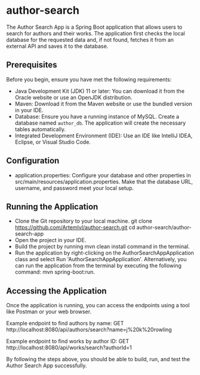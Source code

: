 # author-search
The Author Search App is a Spring Boot application that allows users to search for authors and their works. The application first checks the local database for the requested data and, if not found, fetches it from an external API and saves it to the database.

## Prerequisites
Before you begin, ensure you have met the following requirements:

- Java Development Kit (JDK) 11 or later: You can download it from the Oracle website or use an OpenJDK distribution.
- Maven: Download it from the Maven website or use the bundled version in your IDE.
- Database: Ensure you have a running instance of MySQL. Create a database named `author_db`. The application will create the necessary tables automatically.
- Integrated Development Environment (IDE): Use an IDE like IntelliJ IDEA, Eclipse, or Visual Studio Code.

## Configuration
- application.properties: Configure your database and other properties in src/main/resources/application.properties. Make that the database URL, username, and password meet your local setup.

## Running the Application
- Clone the Git repository to your local machine.
git clone https://github.com/ArtemIvl/author-search.git
cd author-search/author-search-app
- Open the project in your IDE.
- Build the project by running mvn clean install command in the terminal.
- Run the application by right-clicking on the AuthorSearchAppApplication class and select Run 'AuthorSearchAppApplication'. Alternatively, you can run the application from the terminal by executing the following command: mvn spring-boot:run.

## Accessing the Application
Once the application is running, you can access the endpoints using a tool like Postman or your web browser.

Example endpoint to find authors by name:
GET http://localhost:8080/api/authors/search?name=j%20k%20rowling

Example endpoint to find works by author ID:
GET http://localhost:8080/api/works/search?authorId=1

By following the steps above, you should be able to build, run, and test the Author Search App successfully.


